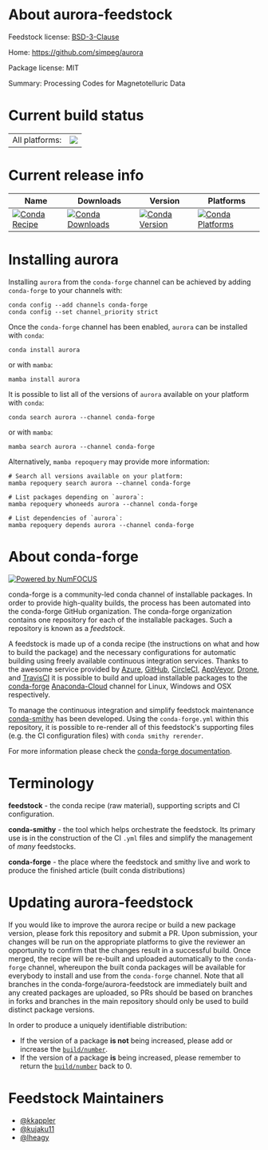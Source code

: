 About aurora-feedstock
======================

Feedstock license: [BSD-3-Clause](https://github.com/conda-forge/aurora-feedstock/blob/main/LICENSE.txt)

Home: https://github.com/simpeg/aurora

Package license: MIT

Summary: Processing Codes for Magnetotelluric Data

Current build status
====================


<table><tr><td>All platforms:</td>
    <td>
      <a href="https://dev.azure.com/conda-forge/feedstock-builds/_build/latest?definitionId=13186&branchName=main">
        <img src="https://dev.azure.com/conda-forge/feedstock-builds/_apis/build/status/aurora-feedstock?branchName=main">
      </a>
    </td>
  </tr>
</table>

Current release info
====================

| Name | Downloads | Version | Platforms |
| --- | --- | --- | --- |
| [![Conda Recipe](https://img.shields.io/badge/recipe-aurora-green.svg)](https://anaconda.org/conda-forge/aurora) | [![Conda Downloads](https://img.shields.io/conda/dn/conda-forge/aurora.svg)](https://anaconda.org/conda-forge/aurora) | [![Conda Version](https://img.shields.io/conda/vn/conda-forge/aurora.svg)](https://anaconda.org/conda-forge/aurora) | [![Conda Platforms](https://img.shields.io/conda/pn/conda-forge/aurora.svg)](https://anaconda.org/conda-forge/aurora) |

Installing aurora
=================

Installing `aurora` from the `conda-forge` channel can be achieved by adding `conda-forge` to your channels with:

```
conda config --add channels conda-forge
conda config --set channel_priority strict
```

Once the `conda-forge` channel has been enabled, `aurora` can be installed with `conda`:

```
conda install aurora
```

or with `mamba`:

```
mamba install aurora
```

It is possible to list all of the versions of `aurora` available on your platform with `conda`:

```
conda search aurora --channel conda-forge
```

or with `mamba`:

```
mamba search aurora --channel conda-forge
```

Alternatively, `mamba repoquery` may provide more information:

```
# Search all versions available on your platform:
mamba repoquery search aurora --channel conda-forge

# List packages depending on `aurora`:
mamba repoquery whoneeds aurora --channel conda-forge

# List dependencies of `aurora`:
mamba repoquery depends aurora --channel conda-forge
```


About conda-forge
=================

[![Powered by
NumFOCUS](https://img.shields.io/badge/powered%20by-NumFOCUS-orange.svg?style=flat&colorA=E1523D&colorB=007D8A)](https://numfocus.org)

conda-forge is a community-led conda channel of installable packages.
In order to provide high-quality builds, the process has been automated into the
conda-forge GitHub organization. The conda-forge organization contains one repository
for each of the installable packages. Such a repository is known as a *feedstock*.

A feedstock is made up of a conda recipe (the instructions on what and how to build
the package) and the necessary configurations for automatic building using freely
available continuous integration services. Thanks to the awesome service provided by
[Azure](https://azure.microsoft.com/en-us/services/devops/), [GitHub](https://github.com/),
[CircleCI](https://circleci.com/), [AppVeyor](https://www.appveyor.com/),
[Drone](https://cloud.drone.io/welcome), and [TravisCI](https://travis-ci.com/)
it is possible to build and upload installable packages to the
[conda-forge](https://anaconda.org/conda-forge) [Anaconda-Cloud](https://anaconda.org/)
channel for Linux, Windows and OSX respectively.

To manage the continuous integration and simplify feedstock maintenance
[conda-smithy](https://github.com/conda-forge/conda-smithy) has been developed.
Using the ``conda-forge.yml`` within this repository, it is possible to re-render all of
this feedstock's supporting files (e.g. the CI configuration files) with ``conda smithy rerender``.

For more information please check the [conda-forge documentation](https://conda-forge.org/docs/).

Terminology
===========

**feedstock** - the conda recipe (raw material), supporting scripts and CI configuration.

**conda-smithy** - the tool which helps orchestrate the feedstock.
                   Its primary use is in the construction of the CI ``.yml`` files
                   and simplify the management of *many* feedstocks.

**conda-forge** - the place where the feedstock and smithy live and work to
                  produce the finished article (built conda distributions)


Updating aurora-feedstock
=========================

If you would like to improve the aurora recipe or build a new
package version, please fork this repository and submit a PR. Upon submission,
your changes will be run on the appropriate platforms to give the reviewer an
opportunity to confirm that the changes result in a successful build. Once
merged, the recipe will be re-built and uploaded automatically to the
`conda-forge` channel, whereupon the built conda packages will be available for
everybody to install and use from the `conda-forge` channel.
Note that all branches in the conda-forge/aurora-feedstock are
immediately built and any created packages are uploaded, so PRs should be based
on branches in forks and branches in the main repository should only be used to
build distinct package versions.

In order to produce a uniquely identifiable distribution:
 * If the version of a package **is not** being increased, please add or increase
   the [``build/number``](https://docs.conda.io/projects/conda-build/en/latest/resources/define-metadata.html#build-number-and-string).
 * If the version of a package **is** being increased, please remember to return
   the [``build/number``](https://docs.conda.io/projects/conda-build/en/latest/resources/define-metadata.html#build-number-and-string)
   back to 0.

Feedstock Maintainers
=====================

* [@kkappler](https://github.com/kkappler/)
* [@kujaku11](https://github.com/kujaku11/)
* [@lheagy](https://github.com/lheagy/)

